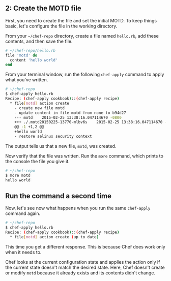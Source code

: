 ## 2: Create the MOTD file

First, you need to create the file and set the initial MOTD. To keep things basic, let's configure the file in the working directory.

From your <code class="file-path">~/chef-repo</code> directory, create a file named <code class="file-path">hello.rb</code>, add these contents, and then save the file.

```ruby
# ~/chef-repo/hello.rb
file 'motd' do
  content 'hello world'
end
```

From your terminal window, run the following `chef-apply` command to apply what you've written.

```bash
# ~/chef-repo
$ chef-apply hello.rb
Recipe: (chef-apply cookbook)::(chef-apply recipe)
  * file[motd] action create
    - create new file motd
    - update content in file motd from none to b94d27
    --- motd	2015-02-25 13:38:16.047114670 -0800
    +++ ./.motd20150225-13770-mlbv6s	2015-02-25 13:38:16.047114670 -0800
    @@ -1 +1,2 @@
    +hello world
    - restore selinux security context
```

The output tells us that a new file, <code class="file-path">motd</code>, was created.

Now verify that the file was written. Run the `more` command, which prints to the console the file you give it.

```bash
# ~/chef-repo
$ more motd
hello world
```

## Run the command a second time

Now, let's see now what happens when you run the same `chef-apply` command again.

```bash
# ~/chef-repo
$ chef-apply hello.rb
Recipe: (chef-apply cookbook)::(chef-apply recipe)
  * file[motd] action create (up to date)
```

This time you get a different response. This is because Chef does work only when it needs to.

Chef looks at the current configuration state and applies the action only if the current state doesn't match the desired state. Here, Chef doesn't create or modify <code class="file-path">motd</code> because it already exists and its contents didn't change.
